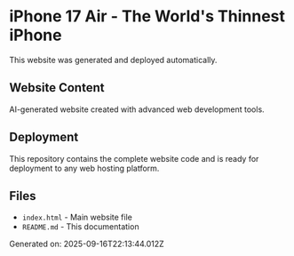 # iPhone 17 Air - The World's Thinnest iPhone

This website was generated and deployed automatically.

## Website Content
AI-generated website created with advanced web development tools.

## Deployment
This repository contains the complete website code and is ready for deployment to any web hosting platform.

## Files
- `index.html` - Main website file
- `README.md` - This documentation

Generated on: 2025-09-16T22:13:44.012Z
